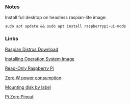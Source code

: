 

### Notes
Install full desktop on headless raspian-lite image:

```sudo apt update && sudo apt install raspberrypi-ui-mods```


### Links
[Raspian Distros Download](https://www.raspberrypi.org/downloads/raspbian/)

[Installing Operation System Image](https://www.raspberrypi.org/documentation/installation/installing-images/README.md)

[Read-Only Raspberry Pi](https://learn.adafruit.com/read-only-raspberry-pi)

[Zero W power consumption](https://www.raspberrypi-spy.co.uk/2018/11/raspberry-pi-power-consumption-data/)

[Mounting disk by label](https://www.raspberrypi-spy.co.uk/2014/05/how-to-mount-a-usb-flash-disk-on-the-raspberry-pi/)

[Pi Zero Pinout](https://cdn.sparkfun.com/assets/learn_tutorials/6/7/6/PiZero_1.pdf)
